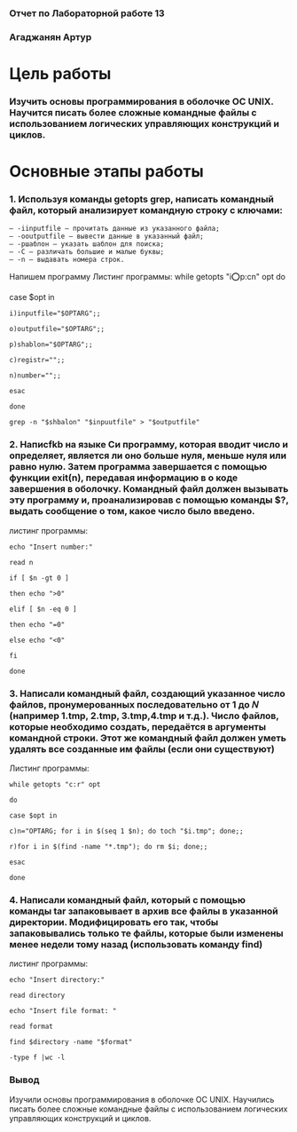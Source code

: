### Отчет по Лабораторной работе 13

### Агаджанян Артур

# Цель работы

### Изучить основы программирования в оболочке ОС UNIX. Научится писать более сложные командные файлы с использованием логических управляющих конструкций и циклов.


# Основные этапы работы
### 1. Используя команды getopts grep, написать командный файл, который анализирует командную строку с ключами:
    – -iinputfile — прочитать данные из указанного файла;
    – -ooutputfile — вывести данные в указанный файл;
    – -pшаблон — указать шаблон для поиска;
    – -C — различать большие и малые буквы;
    – -n — выдавать номера строк.

Напишем программу
Листинг программы:
    while getopts "i:o:p:cn" opt
do 

case $opt in

    i)inputfile="$OPTARG";;

    o)outputfile="$OPTARG";;

    p)shablon="$OPTARG";;

    c)registr="";;

    n)number="";;

    esac

    done

    grep -n "$shbalon" "$inpuutfile" > "$outputfile"

### 2.  Написfkb на языке Си программу, которая вводит число и определяет, является ли оно больше нуля, меньше нуля или равно нулю. Затем программа завершается с помощью функции exit(n), передавая информацию в о коде завершения в оболочку. Командный файл должен вызывать эту программу и, проанализировав с помощью команды $?, выдать сообщение о том, какое число было введено.


листинг программы:

    echo "Insert number:"

    read n

    if [ $n -gt 0 ]

    then echo ">0"

    elif [ $n -eq 0 ]

    then echo "=0"

    else echo "<0"

    fi 

    done



### 3. Написали командный файл, создающий указанное число файлов, пронумерованных последовательно от 1 до 𝑁 (например 1.tmp, 2.tmp, 3.tmp,4.tmp и т.д.). Число файлов, которые необходимо создать, передаётся в аргументы командной строки. Этот же командный файл должен уметь удалять все созданные им файлы (если они существуют)

Листинг программы:

    while getopts "c:r" opt

    do 

    case $opt in

    c)n="OPTARG; for i in $(seq 1 $n); do toch "$i.tmp"; done;;

    r)for i in $(find -name "*.tmp"); do rm $i; done;;

    esac

    done



### 4. Написали командный файл, который с помощью команды tar запаковывает в архив все файлы в указанной директории. Модифицировать его так, чтобы запаковывались только те файлы, которые были изменены менее недели тому назад (использовать команду find)

листинг программы:

    echo "Insert directory:"

    read directory

    echo "Insert file format: "

    read format

    find $directory -name "$format"

    -type f |wc -l
    
### Вывод

Изучили основы программирования в оболочке ОС UNIX. Научились писать более
сложные командные файлы с использованием логических управляющих конструкций
и циклов.
